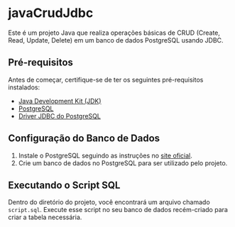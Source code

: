 # javaCrudJdbc

Este é um projeto Java que realiza operações básicas de CRUD (Create, Read, Update, Delete) em um banco de dados PostgreSQL usando JDBC.

## Pré-requisitos

Antes de começar, certifique-se de ter os seguintes pré-requisitos instalados:

- [Java Development Kit (JDK)](https://www.oracle.com/java/technologies/javase-downloads.html)
- [PostgreSQL](https://www.postgresql.org/download/)
- [Driver JDBC do PostgreSQL](https://jdbc.postgresql.org/)

## Configuração do Banco de Dados

1. Instale o PostgreSQL seguindo as instruções no [site oficial](https://www.postgresql.org/download/).
2. Crie um banco de dados no PostgreSQL para ser utilizado pelo projeto.

## Executando o Script SQL

Dentro do diretório do projeto, você encontrará um arquivo chamado `script.sql`. Execute esse script no seu banco de dados recém-criado para criar a tabela necessária.



